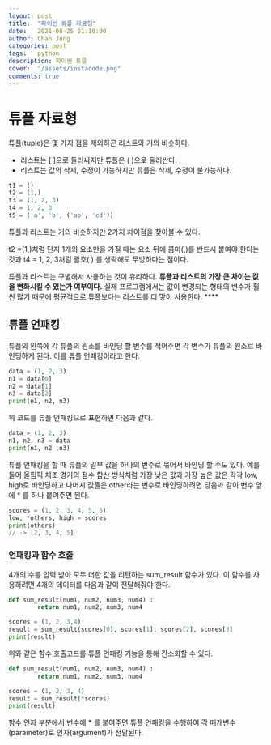 ```yaml
---
layout: post
title:  "파이썬 튜플 자료형"
date:   2021-08-25 21:10:00
author: Chan Jong
categories: post
tags:	python
description: 파이썬 튜플
cover:  "/assets/instacode.png"
comments: true
---
```

# 튜플 자료형

튜플(tuple)은 몇 가지 점을 제외하곤 리스트와 거의 비슷하다.

- 리스트는 [ ]으로 둘러싸지만 튜플은 ( )으로 둘러싼다.
- 리스트는 값의 삭제, 수정이 가능하지만 튜플은 삭제, 수정이 불가능하다.

```python
t1 = ()
t2 = (1,)
t3 = (1, 2, 3)
t4 = 1, 2, 3
t5 = ('a', 'b', ('ab', 'cd'))
```

튜플과 리스트는 거의 비슷하지만 2가지 차이점을 찾아볼 수 있다.

t2 =(1,)처럼 단지 1개의 요소만을 가질 때는 요소 뒤에 콤마(,)를 반드시 붙여야 한다는 것과 t4 = 1, 2, 3처럼 괄호( ) 를 생략해도 무방하다는 점이다.

튜플과 리스트는 구별해서 사용하는 것이 유리하다. **튜플과 리스트의 가장 큰 차이는 값을 변화시킬 수 있는가 여부이다.** 실제 프로그램에서는 값이 변경되는 형태의 변수가 훨씬 많기 때문에 평균적으로 튜플보다는 리스트를 더 맣이 사용한다. ****

## 튜플 언패킹

튜플의 왼쪽에 각 튜플의 원소를 바인딩 할 변수를 적어주면 각 변수가 튜플의 원소르 바인딩하게 된다. 이를 튜플 언패킹이라고 한다.

```python
data = (1, 2, 3)
n1 = data[0]
n2 = data[1]
n3 = data[2]
print(n1, n2, n3)
```

위 코드를 튜플 언패킹으로 표현하면 다음과 같다.

```python
data = (1, 2, 3)
n1, n2, n3 = data
print(n1, n2 ,n3)
```

튜플 언패킹을 할 때 튜플의 일부 값을 하나의 변수로 묶어서 바인딩 할 수도 있다. 예를 들어 올핌픽 체조 경기의 점수 합산 방식처럼 가장 낮은 값과 가장 높은 값은 각각 low, high로 바인딩하고 나머지 값들은 other라는 변수로 바인딩하려면 당음과 같이 변수 앞에 * 를 하나 붙여주면 된다.

```python
scores = (1, 2, 3, 4, 5, 6)
low, *others, high = scores
print(others)
// -> [2, 3, 4, 5]
```

### 언패킹과 함수 호출

4개의 수를 입력 받아 모두 더한 값을 리턴하는 sum_result 함수가 있다. 이 함수를 사용하려면 4개의 데이터를 다음과 같이 전달해줘야 한다.

```python
def sum_result(num1, num2, num3, num4) :
		return num1, num2, num3, num4

scores = (1, 2, 3,4)
result = sum_result(scores[0], scores[1], scores[2], scores[3]
print(result)
```

위와 같은 함수 호출코드를 튜플 언패킹 기능을 통해 간소화할 수 있다.

```python
def sum_result(num1, num2, num3, num4) :
		return num1, num2, num3, num4

scores = (1, 2, 3, 4)
result = sum_result(*scores)
print(result)
```

함수 인자 부분에서 변수에 * 를 붙여주면 튜플 언패킹을 수행하여 각 매개변수(parameter)로 인자(argument)가 전달된다.
